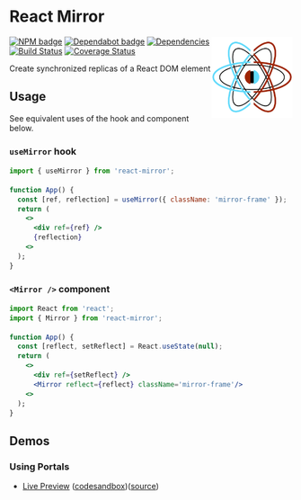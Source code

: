 # React Mirror

<span><img alt="⚛️" align="right" width="144" height="144" src="./assets/logo.png"/></span>

[![NPM badge](https://img.shields.io/npm/v/react-mirror)](https://www.npmjs.com/package/react-mirror)
[![Dependabot badge](https://badgen.net/dependabot/iamogbz/react-mirror/?icon=dependabot)](https://app.dependabot.com)
[![Dependencies](https://david-dm.org/iamogbz/react-mirror.svg)](https://github.com/iamogbz/react-mirror)
[![Build Status](https://github.com/iamogbz/react-mirror/workflows/Build/badge.svg)](https://github.com/iamogbz/react-mirror/actions)
[![Coverage Status](https://coveralls.io/repos/github/iamogbz/react-mirror/badge.svg?branch=refs/heads/master)](https://coveralls.io/github/iamogbz/react-mirror)

Create synchronized replicas of a React DOM element

## Usage

See equivalent uses of the hook and component below.

### `useMirror` hook

```jsx
import { useMirror } from 'react-mirror';

function App() {
  const [ref, reflection] = useMirror({ className: 'mirror-frame' });
  return (
    <>
      <div ref={ref} />
      {reflection}
    <>
  );
}
```

### `<Mirror />` component

```jsx
import React from 'react';
import { Mirror } from 'react-mirror';

function App() {
  const [reflect, setReflect] = React.useState(null);
  return (
    <>
      <div ref={setReflect} />
      <Mirror reflect={reflect} className='mirror-frame'/>
    <>
  );
}
```

## Demos

### Using Portals

- [Live Preview](https://uwh7f.codesandbox.io/) ([codesandbox](https://codesandbox.io/s/react-mirror-uwh7f))([source](demo))
